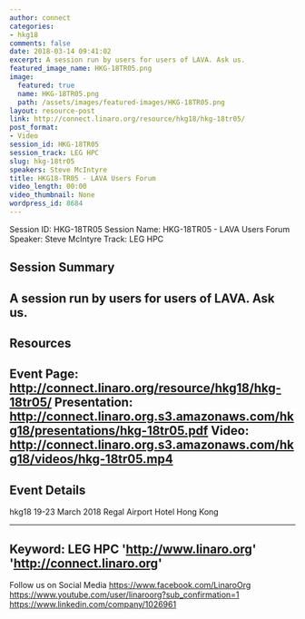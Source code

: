 ```yaml
---
author: connect
categories:
- hkg18
comments: false
date: 2018-03-14 09:41:02
excerpt: A session run by users for users of LAVA. Ask us.
featured_image_name: HKG-18TR05.png
image:
  featured: true
  name: HKG-18TR05.png
  path: /assets/images/featured-images/HKG-18TR05.png
layout: resource-post
link: http://connect.linaro.org/resource/hkg18/hkg-18tr05/
post_format:
- Video
session_id: HKG-18TR05
session_track: LEG HPC
slug: hkg-18tr05
speakers: Steve McIntyre
title: HKG18-TR05 - LAVA Users Forum
video_length: 00:00
video_thumbnail: None
wordpress_id: 8684
---
```


Session ID: HKG-18TR05
Session Name: HKG-18TR05 - LAVA Users Forum
Speaker: Steve McIntyre
Track: LEG HPC


## Session Summary
A session run by users for users of LAVA. Ask us.
---------------------------------------------------
## Resources
Event Page: http://connect.linaro.org/resource/hkg18/hkg-18tr05/
Presentation: http://connect.linaro.org.s3.amazonaws.com/hkg18/presentations/hkg-18tr05.pdf
Video: http://connect.linaro.org.s3.amazonaws.com/hkg18/videos/hkg-18tr05.mp4
---------------------------------------------------
## Event Details
hkg18
19-23 March 2018 
Regal Airport Hotel Hong Kong

---------------------------------------------------
Keyword: LEG HPC
'http://www.linaro.org'
'http://connect.linaro.org'
---------------------------------------------------
Follow us on Social Media
https://www.facebook.com/LinaroOrg
https://www.youtube.com/user/linaroorg?sub_confirmation=1
https://www.linkedin.com/company/1026961